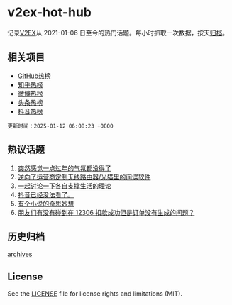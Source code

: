 # v2ex-hot-hub

 记录[V2EX](https://www.v2ex.com/)从 2021-01-06 日至今的热门话题。每小时抓取一次数据，按天[归档](archives)。
 
 ## 相关项目

- [GitHub热榜](https://github.com/lonnyzhang423/github-hot-hub)
- [知乎热榜](https://github.com/lonnyzhang423/zhihu-hot-hub)
- [微博热榜](https://github.com/lonnyzhang423/weibo-hot-hub)
- [头条热榜](https://github.com/lonnyzhang423/toutiao-hot-hub)
- [抖音热榜](https://github.com/lonnyzhang423/douyin-hot-hub)


 `更新时间：2025-01-12 06:08:23 +0800`

## 热议话题

1. [突然感觉一点过年的气氛都没得了](https://www.v2ex.com/t/1104309)
1. [逆向了运营商定制无线路由器/光猫里的间谍软件](https://www.v2ex.com/t/1104332)
1. [一起讨论一下各自支撑生活的理论](https://www.v2ex.com/t/1104306)
1. [抖音已经没法看了。](https://www.v2ex.com/t/1104341)
1. [有个小说的奇思妙想](https://www.v2ex.com/t/1104313)
1. [朋友们有没有碰到在 12306 扣款成功但是订单没有生成的问题？](https://www.v2ex.com/t/1104311)

## 历史归档

[archives](archives)

## License

See the [LICENSE](LICENSE) file for license rights and limitations (MIT).
